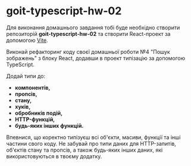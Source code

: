 # goit-typescript-hw-02

Для виконання домашнього завдання тобі буде необхідно створити репозиторій **goit-typescript-hw-02** та створити React-проект за допомогою [Vite](https://vite.dev/).

Виконай рефакторинг коду своєї домашньої роботи №4 "Пошук зображень" з блоку React, додавши в проект типізацію за допомогою TypeScript.

Додай типи до:

- **компонентів,**
- **пропсів,**
- **стану,**
- **хуків,**
- **обробників подій,**
- **HTTP-функцій,**
- **будь-яких інших функцій.**

Впевнися, що коректно типізуєш всі об'єкти, масиви, функції та інші частини свого коду. Не забувай про типи даних для HTTP-запитів, об'єктів стану та пропсів, а також будь-яких інших даних, які використовуються в твоєму додатку.
